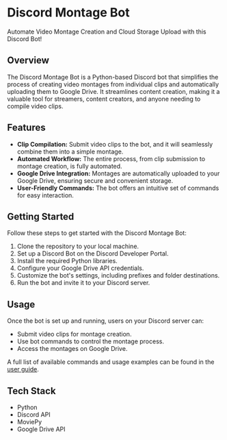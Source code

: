 ﻿# Discord Montage Bot
Automate Video Montage Creation and Cloud Storage Upload with this Discord Bot!

## Overview
The Discord Montage Bot is a Python-based Discord bot that simplifies the process of creating video montages from individual clips and automatically uploading them to Google Drive. It streamlines content creation, making it a valuable tool for streamers, content creators, and anyone needing to compile video clips.

## Features
- **Clip Compilation:** Submit video clips to the bot, and it will seamlessly combine them into a simple montage.
- **Automated Workflow:** The entire process, from clip submission to montage creation, is fully automated.
- **Google Drive Integration:** Montages are automatically uploaded to your Google Drive, ensuring secure and convenient storage.
- **User-Friendly Commands:** The bot offers an intuitive set of commands for easy interaction.

## Getting Started
Follow these steps to get started with the Discord Montage Bot:
1. Clone the repository to your local machine.
2. Set up a Discord Bot on the Discord Developer Portal.
3. Install the required Python libraries.
4. Configure your Google Drive API credentials.
5. Customize the bot's settings, including prefixes and folder destinations.
6. Run the bot and invite it to your Discord server.

## Usage
Once the bot is set up and running, users on your Discord server can:
- Submit video clips for montage creation.
- Use bot commands to control the montage process.
- Access the montages on Google Drive.

A full list of available commands and usage examples can be found in the [user guide](docs/user-guide.md).

## Tech Stack
- Python
- Discord API
- MoviePy
- Google Drive API
